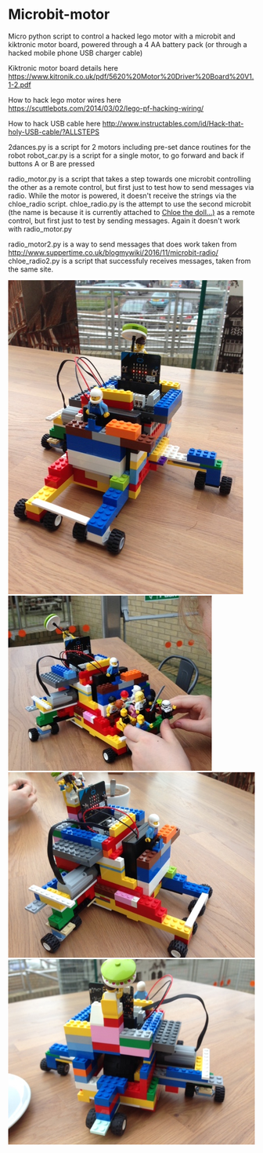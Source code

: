# Microbit-motor
Micro python script to control a hacked lego motor with a microbit and kiktronic motor board, powered through a 4 AA battery pack (or through a hacked mobile phone USB charger cable)

Kiktronic motor board details here https://www.kitronik.co.uk/pdf/5620%20Motor%20Driver%20Board%20V1.1-2.pdf

How to hack lego motor wires here https://scuttlebots.com/2014/03/02/lego-pf-hacking-wiring/

How to hack USB cable here http://www.instructables.com/id/Hack-that-holy-USB-cable/?ALLSTEPS

2dances.py is a script for 2 motors including pre-set dance routines for the robot
robot_car.py is a script for a single motor, to go forward and back if buttons A or B are pressed

radio_motor.py is a script that takes a step towards one microbit controlling the other as a remote control, but first just to test how to send messages via radio. While the motor is powered, it doesn't receive the strings via the chloe_radio script.
chloe_radio.py is the attempt to use the second microbit (the name is because it is currently attached to [Chloe the doll...)](paulmaltby3/Microbit-wearable) as a remote control, but first just to test by sending messages. Again it doesn't work with radio_motor.py

radio_motor2.py is a way to send messages that does work taken from http://www.suppertime.co.uk/blogmywiki/2016/11/microbit-radio/
chloe_radio2.py is a script that successfuly receives messages, taken from the same site.

![pic](/IMG_7250.JPG)
![pic2](/IMG_7251.JPG)
![pic3](/IMG_7248.JPG)
![pic4](/IMG_7249.JPG)
